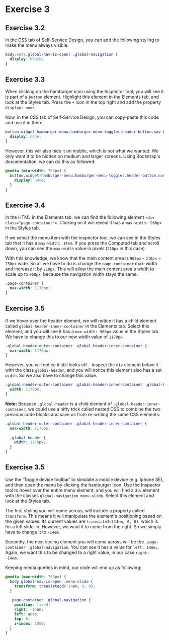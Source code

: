 # Exercise 3

## Exercise 3.2

In the CSS tab of Self-Service Design, you can add the following styling to make the menu always visible:

```css
body:not(.global-nav-is-open) .global-navigation {
  display: block;
}
```

## Exercise 3.3

When clicking on the hamburger icon using the Inspector tool, you will see it is part of a `button` element. Highlight this element in the Elements tab, and look at the Styles tab. Press the `+` icon in the top right and add the property `display: none`.

Now, in the CSS tab of Self-Service Design, you can copy-paste this code and use it in there.

```css
button.widget-hamburger-menu.hamburger-menu-toggler.header-button.nav-bar-button.no-tap-highlight.js-show-global-nav {
  display: none;
}
```

However, this will also hide it on mobile, which is not what we wanted. We only want it to be hidden on medium and larger screens. 
Using Bootstrap's documentation, we can do this as followed:

```css
@media (min-width: 768px) {
  button.widget-hamburger-menu.hamburger-menu-toggler.header-button.nav-bar-button.no-tap-highlight.js-show-global-nav {
    display: none;
  }
}
```

## Exercise 3.4

In the HTML in the Elements tab, we can find the following element `<div class="page-container">`. Clicking on it will reveal it has a `max-width: 960px` in the Styles tab.

If we select the menu item with the inspector tool, we can see in the Styles tab that it has a `max-width: 14em`. If you press the Computed tab and scroll down, you can see the `max-width` value in pixels (`210px` in this case).

With this knowledge, we know that the main content area is `960px` - `210px` = `750px` wide. So all we have to do is change the `page-container` max-width and increase it by `210px`. This will allow the main content area's width to scale up to `960px`, because the navigation width stays the same.

```css
.page-container {
  max-width: 1170px;
}
```

## Exercise 3.5

If we hover over the header element, we will notice it has a child element called `global-header-inner-container` in the Elements tab. Select this element, and you will see it has a `max-width: 960px` value in the Styles tab. We have to change this to our new width value of `1170px`.

```css
.global-header-outer-container .global-header-inner-container {
  max-width: 1170px;
}
```

However, you will notice it still looks off... Inspect the `div` element below it with the class `global-header`, and you will notice this element also has a set `width`. So we also have to change this value.

```css
.global-header-outer-container .global-header-inner-container .global-header {
  width: 1170px;
}
```

**Note:** Because `.global-header` is a child element of `.global-header-inner-container`, we could use a nifty trick called nested CSS to combine the two previous code blocks and save us from re-writing the same CSS elements:

```css
.global-header-outer-container .global-header-inner-container {
  max-width: 1170px;
  
  .global-header {
    width: 1170px;
  }
}
```

## Exercise 3.5

Use the 'Toggle device toolbar' to simulate a mobile device (e.g. Iphone SE), and then open the menu by clicking the hamburger icon. Use the Inspector tool to hover over the entire menu element, and you will find a `div` element with the classes `global-navigation menu-slide`. Select this element and look at the Styles tab.

The first styling you will come across, will include a property called `transform`. This means it will manipulate the element's  positioning based on the given values. Its current values are `translate3d(14em, 0, 0)`, which is for a left slide-in. However, we want it to come from the right. So we simply have to change it to `-14em`.

Secondly, the next styling element you will come across will be the `.page-container .global-navigation`. You can see it has a value for `left: 14em;`. Again, we want this to be changed to a right value, in our case `right: -14em`.

Keeping media queries in mind, our code will end up as following:

```css
@media (max-width: 768px) {
  body.global-nav-is-open .menu-slide {
    transform: translate3d(-14em, 0, 0);
  }
  
  .page-container .global-navigation {
    position: fixed;
    right: -14em;
    left: auto;
    top: 0;
    z-index: 1000;
  }
}
```
